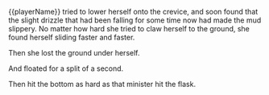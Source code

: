 {{playerName}} tried to lower herself onto the crevice, and soon found that the slight drizzle that had been falling for some time now had made the mud slippery. No matter how hard she tried to claw herself to the ground, she found herself sliding faster and faster.

Then she lost the ground under herself.

And floated for a split of a second.

Then hit the bottom as hard as that minister hit the flask.
